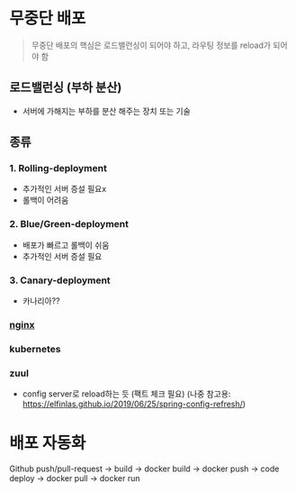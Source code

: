 # 무중단 배포
> 무중단 배포의 핵심은 로드밸런싱이 되어야 하고, 라우팅 정보를 reload가 되어야 함

## 로드밸런싱 (부하 분산)
- 서버에 가해지는 부하를 분산 해주는 장치 또는 기술

## 종류
### 1. Rolling-deployment
- 추가적인 서버 증설 필요x
- 롤백이 어려움
### 2. Blue/Green-deployment
- 배포가 빠르고 롤백이 쉬움
- 추가적인 서버 증설 필요
### 3. Canary-deployment
- 카나리아??

### [nginx](https://github.com/zkdlu/deployment-example/blob/main/nginx/%EB%AC%B4%EC%A4%91%EB%8B%A8%EB%B0%B0%ED%8F%AC.md)

### kubernetes

### zuul
- config server로 reload하는 듯 (팩트 체크 필요) (나중 참고용: https://elfinlas.github.io/2019/06/25/spring-config-refresh/)

# 배포 자동화
Github push/pull-request -> build -> docker build -> docker push -> code deploy -> docker pull -> docker run
